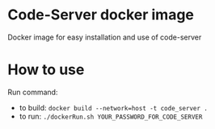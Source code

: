 # Code-Server docker image
Docker image for easy installation and use of code-server

# How to use
Run command:

- to build: `docker build --network=host -t code_server .`
- to run: `./dockerRun.sh YOUR_PASSWORD_FOR_CODE_SERVER`

